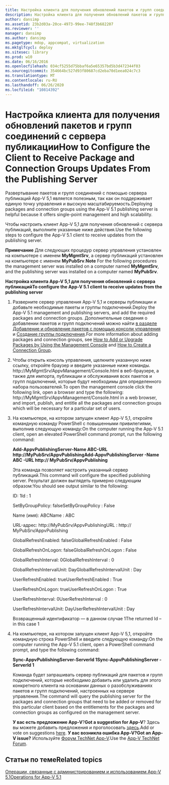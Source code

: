 ```yaml
---
title: Настройка клиента для получения обновлений пакетов и групп соединений с сервера публикации
description: Настройка клиента для получения обновлений пакетов и групп соединений с сервера публикации
author: dansimp
ms.assetid: 23b2d03a-20ce-4973-99ee-748f3b682207
ms.reviewer: ''
manager: dansimp
ms.author: dansimp
ms.pagetype: mdop, appcompat, virtualization
ms.mktglfcycl: deploy
ms.sitesec: library
ms.prod: w10
ms.date: 06/16/2016
ms.openlocfilehash: 034cf5255d75bbaf6a5e65357bd5b3d472344f03
ms.sourcegitcommit: 354664bc527d93f80687cd2eba70d1eea024c7c3
ms.translationtype: MT
ms.contentlocale: ru-RU
ms.lasthandoff: 06/26/2020
ms.locfileid: "10814392"
---
```

# <span data-ttu-id="15733-103">Настройка клиента для получения обновлений пакетов и групп соединений с сервера публикации</span><span class="sxs-lookup"><span data-stu-id="15733-103">How to Configure the Client to Receive Package and Connection Groups Updates From the Publishing Server</span></span>


<span data-ttu-id="15733-104">Развертывание пакетов и групп соединений с помощью сервера публикаций App-V 5,1 является полезным, так как он поддерживает единую точку управления и высокую масштабируемость.</span><span class="sxs-lookup"><span data-stu-id="15733-104">Deploying packages and connection groups using the App-V 5.1 publishing server is helpful because it offers single-point management and high scalability.</span></span>

<span data-ttu-id="15733-105">Чтобы настроить клиент App-V 5,1 для получения обновлений с сервера публикаций, выполните указанные ниже действия.</span><span class="sxs-lookup"><span data-stu-id="15733-105">Use the following steps to configure the App-V 5.1 client to receive updates from the publishing server.</span></span>

<span data-ttu-id="15733-106">**Примечание**  Для следующих процедур сервер управления установлен на компьютере с именем **MyMgmtSrv**, а сервер публикаций установлен на компьютере с именем **MyPubSrv**.</span><span class="sxs-lookup"><span data-stu-id="15733-106">**Note** For the following procedures the management server was installed on a computer named **MyMgmtSrv**, and the publishing server was installed on a computer named **MyPubSrv**.</span></span>

 

**<span data-ttu-id="15733-107">Настройка клиента App-V 5,1 для получения обновлений с сервера публикаций</span><span class="sxs-lookup"><span data-stu-id="15733-107">To configure the App-V 5.1 client to receive updates from the publishing server</span></span>**

1.  <span data-ttu-id="15733-108">Разверните сервер управления App-V 5,1 и серверы публикации и добавьте необходимые пакеты и группы подключений.</span><span class="sxs-lookup"><span data-stu-id="15733-108">Deploy the App-V 5.1 management and publishing servers, and add the required packages and connection groups.</span></span> <span data-ttu-id="15733-109">Дополнительные сведения о добавлении пакетов и групп подключений можно найти [в разделе Добавление и обновление пакетов с помощью консоли управления](how-to-add-or-upgrade-packages-by-using-the-management-console-51-gb18030.md) и [Создание группы подключения](how-to-create-a-connection-group51.md).</span><span class="sxs-lookup"><span data-stu-id="15733-109">For more information about adding packages and connection groups, see [How to Add or Upgrade Packages by Using the Management Console](how-to-add-or-upgrade-packages-by-using-the-management-console-51-gb18030.md) and [How to Create a Connection Group](how-to-create-a-connection-group51.md).</span></span>

2.  <span data-ttu-id="15733-110">Чтобы открыть консоль управления, щелкните указанную ниже ссылку, откройте браузер и введите указанные ниже команды. http://MyMgmtSrv/AppvManagement/Console.html в веб-браузере, а также для импорта, публикации и обслуживания всех пакетов и групп подключений, которые будут необходимы для определенного набора пользователей.</span><span class="sxs-lookup"><span data-stu-id="15733-110">To open the management console click the following link, open a browser and type the following: http://MyMgmtSrv/AppvManagement/Console.html in a web browser, and import, publish, and entitle all the packages and connection groups which will be necessary for a particular set of users.</span></span>

3.  <span data-ttu-id="15733-111">На компьютере, на котором запущен клиент App-V 5,1, откройте командную команду PowerShell с повышенными привилегиями, выполнив следующую команду:</span><span class="sxs-lookup"><span data-stu-id="15733-111">On the computer running the App-V 5.1 client, open an elevated PowerShell command prompt, run the following command:</span></span>

    **<span data-ttu-id="15733-112">Add-AppvPublishingServer-Name ABC-URL http://MyPubSrv/AppvPublishing</span><span class="sxs-lookup"><span data-stu-id="15733-112">Add-AppvPublishingServer -Name ABC -URL http:// MyPubSrv/AppvPublishing</span></span>**

    <span data-ttu-id="15733-113">Эта команда позволяет настроить указанный сервер публикаций.</span><span class="sxs-lookup"><span data-stu-id="15733-113">This command will configure the specified publishing server.</span></span> <span data-ttu-id="15733-114">Результат должен выглядеть примерно следующим образом:</span><span class="sxs-lookup"><span data-stu-id="15733-114">You should see output similar to the following:</span></span>

    <span data-ttu-id="15733-115">ID: 1</span><span class="sxs-lookup"><span data-stu-id="15733-115">Id : 1</span></span>

    <span data-ttu-id="15733-116">SetByGroupPolicy: false</span><span class="sxs-lookup"><span data-stu-id="15733-116">SetByGroupPolicy : False</span></span>

    <span data-ttu-id="15733-117">Name (имя): ABC</span><span class="sxs-lookup"><span data-stu-id="15733-117">Name : ABC</span></span>

    <span data-ttu-id="15733-118">URL-адрес: http://MyPubSrv/AppvPublishing</span><span class="sxs-lookup"><span data-stu-id="15733-118">URL : http:// MyPubSrv/AppvPublishing</span></span>

    <span data-ttu-id="15733-119">GlobalRefreshEnabled: false</span><span class="sxs-lookup"><span data-stu-id="15733-119">GlobalRefreshEnabled : False</span></span>

    <span data-ttu-id="15733-120">GlobalRefreshOnLogon: false</span><span class="sxs-lookup"><span data-stu-id="15733-120">GlobalRefreshOnLogon : False</span></span>

    <span data-ttu-id="15733-121">GlobalRefreshInterval: 0</span><span class="sxs-lookup"><span data-stu-id="15733-121">GlobalRefreshInterval : 0</span></span>

    <span data-ttu-id="15733-122">GlobalRefreshIntervalUnit: Day</span><span class="sxs-lookup"><span data-stu-id="15733-122">GlobalRefreshIntervalUnit : Day</span></span>

    <span data-ttu-id="15733-123">UserRefreshEnabled: true</span><span class="sxs-lookup"><span data-stu-id="15733-123">UserRefreshEnabled : True</span></span>

    <span data-ttu-id="15733-124">UserRefreshOnLogon: true</span><span class="sxs-lookup"><span data-stu-id="15733-124">UserRefreshOnLogon : True</span></span>

    <span data-ttu-id="15733-125">UserRefreshInterval: 0</span><span class="sxs-lookup"><span data-stu-id="15733-125">UserRefreshInterval : 0</span></span>

    <span data-ttu-id="15733-126">UserRefreshIntervalUnit: Day</span><span class="sxs-lookup"><span data-stu-id="15733-126">UserRefreshIntervalUnit : Day</span></span>

    <span data-ttu-id="15733-127">Возвращенный идентификатор — в данном случае 1</span><span class="sxs-lookup"><span data-stu-id="15733-127">The returned Id – in this case 1</span></span>

4.  <span data-ttu-id="15733-128">На компьютере, на котором запущен клиент App-V 5,1, откройте командную строка PowerShell и введите следующую команду:</span><span class="sxs-lookup"><span data-stu-id="15733-128">On the computer running the App-V 5.1 client, open a PowerShell command prompt, and type the following command:</span></span>

    **<span data-ttu-id="15733-129">Sync-AppvPublishingServer-ServerId 1</span><span class="sxs-lookup"><span data-stu-id="15733-129">Sync-AppvPublishingServer -ServerId 1</span></span>**

    <span data-ttu-id="15733-130">Команда будет запрашивать сервер публикаций для пакетов и групп подключений, которые необходимо добавить или удалить для этого конкретного клиента на основании данных о разобслуживаниях пакетов и групп подключений, настроенных на сервере управления.</span><span class="sxs-lookup"><span data-stu-id="15733-130">The command will query the publishing server for the packages and connection groups that need to be added or removed for this particular client based on the entitlements for the packages and connection groups as configured on the management server.</span></span>

    <span data-ttu-id="15733-131">**У вас есть предложение App-V**?</span><span class="sxs-lookup"><span data-stu-id="15733-131">**Got a suggestion for App-V**?</span></span> <span data-ttu-id="15733-132">Здесь вы можете добавить предложения и проголосовать [здесь](http://appv.uservoice.com/forums/280448-microsoft-application-virtualization).</span><span class="sxs-lookup"><span data-stu-id="15733-132">Add or vote on suggestions [here](http://appv.uservoice.com/forums/280448-microsoft-application-virtualization).</span></span> **<span data-ttu-id="15733-133">У вас возникла ошибка App-V?</span><span class="sxs-lookup"><span data-stu-id="15733-133">Got an App-V issue?</span></span>** <span data-ttu-id="15733-134">Используйте [Форум TechNet App-V](https://social.technet.microsoft.com/Forums/home?forum=mdopappv).</span><span class="sxs-lookup"><span data-stu-id="15733-134">Use the [App-V TechNet Forum](https://social.technet.microsoft.com/Forums/home?forum=mdopappv).</span></span>

## <span data-ttu-id="15733-135">Статьи по теме</span><span class="sxs-lookup"><span data-stu-id="15733-135">Related topics</span></span>


[<span data-ttu-id="15733-136">Операции, связанные с администрированием и использованием App-V 5.1</span><span class="sxs-lookup"><span data-stu-id="15733-136">Operations for App-V 5.1</span></span>](operations-for-app-v-51.md)

 

 






